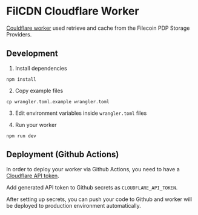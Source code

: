 # FilCDN Cloudflare Worker

[Couldflare worker](https://developers.cloudflare.com/workers/) used retrieve
and cache from the Filecoin PDP Storage Providers.

## Development

1. Install dependencies

```
npm install
```

2. Copy example files

```
cp wrangler.toml.example wrangler.toml
```

3. Edit environment variables inside `wrangler.toml` files

4. Run your worker

```
npm run dev
```

## Deployment (Github Actions)

In order to deploy your worker via Github Actions, you need to have a
[Cloudflare API token](https://developers.cloudflare.com/fundamentals/api/get-started/create-token/).

Add generated API token to Github secrets as `CLOUDFLARE_API_TOKEN`.

After setting up secrets, you can push your code to Github and worker will be
deployed to production environment automatically.
